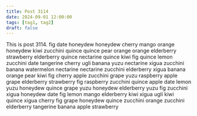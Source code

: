 ```yaml
---
title: Post 3114
date: 2024-09-01 12:00:00
tags: [tag1, tag2]
draft: false
---
```

This is post 3114.
fig
date
honeydew
honeydew
cherry
mango
orange
honeydew
kiwi
zucchini
quince
quince
pear
orange
orange
elderberry
strawberry
elderberry
quince
nectarine
quince
kiwi
fig
quince
lemon
zucchini
date
tangerine
cherry
ugli
banana
yuzu
nectarine
xigua
zucchini
banana
watermelon
nectarine
nectarine
zucchini
elderberry
xigua
banana
orange
pear
kiwi
fig
cherry
apple
zucchini
grape
yuzu
raspberry
apple
grape
elderberry
strawberry
fig
raspberry
zucchini
quince
apple
date
lemon
yuzu
honeydew
quince
grape
yuzu
honeydew
elderberry
yuzu
fig
zucchini
xigua
honeydew
date
fig
lemon
mango
elderberry
kiwi
xigua
ugli
kiwi
quince
xigua
cherry
fig
grape
honeydew
quince
zucchini
orange
zucchini
elderberry
tangerine
banana
apple
strawberry
